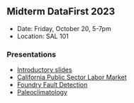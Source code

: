 ## Midterm DataFirst 2023

* Date: Friday, October 20, 5-7pm
* Location: SAL 101

### Presentations
* [Introductory slides](MidtermPresentationIntro.pdf)
* [California Public Sector Labor Market](https://github.com/ckids-datafirst/2023-fall-labor-market/blob/main/content/results/CA-Public-Sector.pdf)
* [Foundry Fault Detection](https://github.com/ckids-datafirst/2023-fall-foundry-devices/blob/main/content/results/ml_foundry_fault_detection_poster.pdf)
* [Paleoclimatology](https://github.com/ckids-datafirst/2023-fall-paleoclimate/blob/main/content/results/Pyleoclim.pdf)
